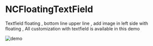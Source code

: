 # NCFloatingTextField
Textfield floating , bottom line upper line , add image in left side with floating , All customization with textfield is available in this demo 




![demo](https://user-images.githubusercontent.com/6671767/28961497-1d74b432-7920-11e7-80f3-f94aedb065c3.gif)
